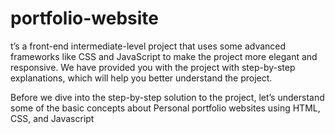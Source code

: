 # portfolio-website
t’s a front-end intermediate-level project that uses some advanced frameworks like CSS and JavaScript to make the project more elegant and responsive. We have provided you with the project with step-by-step explanations, which will help you better understand the project.

Before we dive into the step-by-step solution to the project, let’s understand some of the basic concepts about Personal portfolio websites using HTML, CSS, and Javascript
